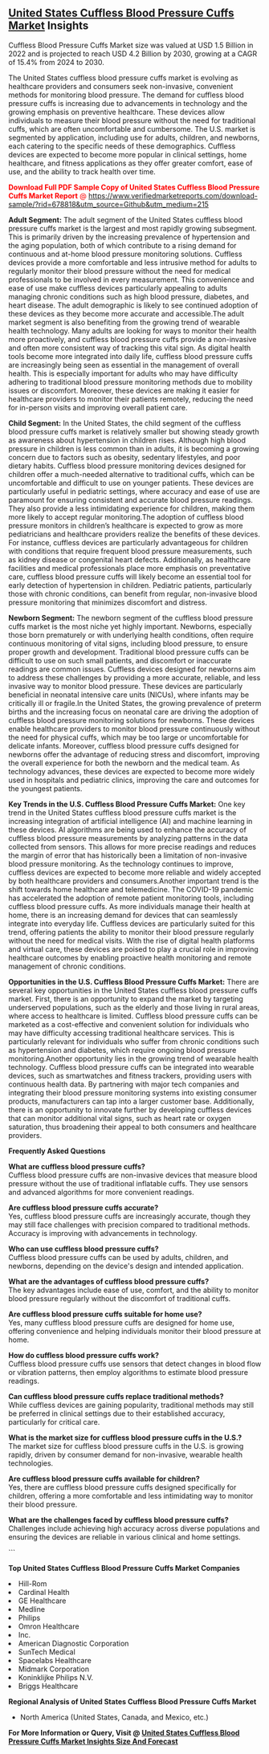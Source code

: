 <h2><a href="https://www.verifiedmarketreports.com/download-sample/?rid=678818&amp;utm_source=Github&amp;utm_medium=215" target="_blank">United States Cuffless Blood Pressure Cuffs Market</a> Insights</h2><p>Cuffless Blood Pressure Cuffs Market size was valued at USD 1.5 Billion in 2022 and is projected to reach USD 4.2 Billion by 2030, growing at a CAGR of 15.4% from 2024 to 2030.</p><p><p>The United States cuffless blood pressure cuffs market is evolving as healthcare providers and consumers seek non-invasive, convenient methods for monitoring blood pressure. The demand for cuffless blood pressure cuffs is increasing due to advancements in technology and the growing emphasis on preventive healthcare. These devices allow individuals to measure their blood pressure without the need for traditional cuffs, which are often uncomfortable and cumbersome. The U.S. market is segmented by application, including use for adults, children, and newborns, each catering to the specific needs of these demographics. Cuffless devices are expected to become more popular in clinical settings, home healthcare, and fitness applications as they offer greater comfort, ease of use, and the ability to track health over time. <p><span class=""><span style="color: #ff0000;"><strong>Download Full PDF Sample Copy of United States Cuffless Blood Pressure Cuffs Market Report</strong> @ </span><a href="https://www.verifiedmarketreports.com/download-sample/?rid=678818&amp;utm_source=Github&amp;utm_medium=215" target="_blank">https://www.verifiedmarketreports.com/download-sample/?rid=678818&amp;utm_source=Github&amp;utm_medium=215</a></span></p></p><p><strong>Adult Segment:</strong> The adult segment of the United States cuffless blood pressure cuffs market is the largest and most rapidly growing subsegment. This is primarily driven by the increasing prevalence of hypertension and the aging population, both of which contribute to a rising demand for continuous and at-home blood pressure monitoring solutions. Cuffless devices provide a more comfortable and less intrusive method for adults to regularly monitor their blood pressure without the need for medical professionals to be involved in every measurement. This convenience and ease of use make cuffless devices particularly appealing to adults managing chronic conditions such as high blood pressure, diabetes, and heart disease. The adult demographic is likely to see continued adoption of these devices as they become more accurate and accessible.The adult market segment is also benefiting from the growing trend of wearable health technology. Many adults are looking for ways to monitor their health more proactively, and cuffless blood pressure cuffs provide a non-invasive and often more consistent way of tracking this vital sign. As digital health tools become more integrated into daily life, cuffless blood pressure cuffs are increasingly being seen as essential in the management of overall health. This is especially important for adults who may have difficulty adhering to traditional blood pressure monitoring methods due to mobility issues or discomfort. Moreover, these devices are making it easier for healthcare providers to monitor their patients remotely, reducing the need for in-person visits and improving overall patient care.<p><strong>Child Segment:</strong> In the United States, the child segment of the cuffless blood pressure cuffs market is relatively smaller but showing steady growth as awareness about hypertension in children rises. Although high blood pressure in children is less common than in adults, it is becoming a growing concern due to factors such as obesity, sedentary lifestyles, and poor dietary habits. Cuffless blood pressure monitoring devices designed for children offer a much-needed alternative to traditional cuffs, which can be uncomfortable and difficult to use on younger patients. These devices are particularly useful in pediatric settings, where accuracy and ease of use are paramount for ensuring consistent and accurate blood pressure readings. They also provide a less intimidating experience for children, making them more likely to accept regular monitoring.The adoption of cuffless blood pressure monitors in children’s healthcare is expected to grow as more pediatricians and healthcare providers realize the benefits of these devices. For instance, cuffless devices are particularly advantageous for children with conditions that require frequent blood pressure measurements, such as kidney disease or congenital heart defects. Additionally, as healthcare facilities and medical professionals place more emphasis on preventative care, cuffless blood pressure cuffs will likely become an essential tool for early detection of hypertension in children. Pediatric patients, particularly those with chronic conditions, can benefit from regular, non-invasive blood pressure monitoring that minimizes discomfort and distress.<p><strong>Newborn Segment:</strong> The newborn segment of the cuffless blood pressure cuffs market is the most niche yet highly important. Newborns, especially those born prematurely or with underlying health conditions, often require continuous monitoring of vital signs, including blood pressure, to ensure proper growth and development. Traditional blood pressure cuffs can be difficult to use on such small patients, and discomfort or inaccurate readings are common issues. Cuffless devices designed for newborns aim to address these challenges by providing a more accurate, reliable, and less invasive way to monitor blood pressure. These devices are particularly beneficial in neonatal intensive care units (NICUs), where infants may be critically ill or fragile.In the United States, the growing prevalence of preterm births and the increasing focus on neonatal care are driving the adoption of cuffless blood pressure monitoring solutions for newborns. These devices enable healthcare providers to monitor blood pressure continuously without the need for physical cuffs, which may be too large or uncomfortable for delicate infants. Moreover, cuffless blood pressure cuffs designed for newborns offer the advantage of reducing stress and discomfort, improving the overall experience for both the newborn and the medical team. As technology advances, these devices are expected to become more widely used in hospitals and pediatric clinics, improving the care and outcomes for the youngest patients.<p><strong>Key Trends in the U.S. Cuffless Blood Pressure Cuffs Market:</strong> One key trend in the United States cuffless blood pressure cuffs market is the increasing integration of artificial intelligence (AI) and machine learning in these devices. AI algorithms are being used to enhance the accuracy of cuffless blood pressure measurements by analyzing patterns in the data collected from sensors. This allows for more precise readings and reduces the margin of error that has historically been a limitation of non-invasive blood pressure monitoring. As the technology continues to improve, cuffless devices are expected to become more reliable and widely accepted by both healthcare providers and consumers.Another important trend is the shift towards home healthcare and telemedicine. The COVID-19 pandemic has accelerated the adoption of remote patient monitoring tools, including cuffless blood pressure cuffs. As more individuals manage their health at home, there is an increasing demand for devices that can seamlessly integrate into everyday life. Cuffless devices are particularly suited for this trend, offering patients the ability to monitor their blood pressure regularly without the need for medical visits. With the rise of digital health platforms and virtual care, these devices are poised to play a crucial role in improving healthcare outcomes by enabling proactive health monitoring and remote management of chronic conditions.<p><strong>Opportunities in the U.S. Cuffless Blood Pressure Cuffs Market:</strong> There are several key opportunities in the United States cuffless blood pressure cuffs market. First, there is an opportunity to expand the market by targeting underserved populations, such as the elderly and those living in rural areas, where access to healthcare is limited. Cuffless blood pressure cuffs can be marketed as a cost-effective and convenient solution for individuals who may have difficulty accessing traditional healthcare services. This is particularly relevant for individuals who suffer from chronic conditions such as hypertension and diabetes, which require ongoing blood pressure monitoring.Another opportunity lies in the growing trend of wearable health technology. Cuffless blood pressure cuffs can be integrated into wearable devices, such as smartwatches and fitness trackers, providing users with continuous health data. By partnering with major tech companies and integrating their blood pressure monitoring systems into existing consumer products, manufacturers can tap into a larger customer base. Additionally, there is an opportunity to innovate further by developing cuffless devices that can monitor additional vital signs, such as heart rate or oxygen saturation, thus broadening their appeal to both consumers and healthcare providers.<p><strong>Frequently Asked Questions</strong></p><p><strong>What are cuffless blood pressure cuffs?</strong><br>Cuffless blood pressure cuffs are non-invasive devices that measure blood pressure without the use of traditional inflatable cuffs. They use sensors and advanced algorithms for more convenient readings.</p><p><strong>Are cuffless blood pressure cuffs accurate?</strong><br>Yes, cuffless blood pressure cuffs are increasingly accurate, though they may still face challenges with precision compared to traditional methods. Accuracy is improving with advancements in technology.</p><p><strong>Who can use cuffless blood pressure cuffs?</strong><br>Cuffless blood pressure cuffs can be used by adults, children, and newborns, depending on the device's design and intended application.</p><p><strong>What are the advantages of cuffless blood pressure cuffs?</strong><br>The key advantages include ease of use, comfort, and the ability to monitor blood pressure regularly without the discomfort of traditional cuffs.</p><p><strong>Are cuffless blood pressure cuffs suitable for home use?</strong><br>Yes, many cuffless blood pressure cuffs are designed for home use, offering convenience and helping individuals monitor their blood pressure at home.</p><p><strong>How do cuffless blood pressure cuffs work?</strong><br>Cuffless blood pressure cuffs use sensors that detect changes in blood flow or vibration patterns, then employ algorithms to estimate blood pressure readings.</p><p><strong>Can cuffless blood pressure cuffs replace traditional methods?</strong><br>While cuffless devices are gaining popularity, traditional methods may still be preferred in clinical settings due to their established accuracy, particularly for critical care.</p><p><strong>What is the market size for cuffless blood pressure cuffs in the U.S.?</strong><br>The market size for cuffless blood pressure cuffs in the U.S. is growing rapidly, driven by consumer demand for non-invasive, wearable health technologies.</p><p><strong>Are cuffless blood pressure cuffs available for children?</strong><br>Yes, there are cuffless blood pressure cuffs designed specifically for children, offering a more comfortable and less intimidating way to monitor their blood pressure.</p><p><strong>What are the challenges faced by cuffless blood pressure cuffs?</strong><br>Challenges include achieving high accuracy across diverse populations and ensuring the devices are reliable in various clinical and home settings.</p>```</p><p><strong>Top United States Cuffless Blood Pressure Cuffs Market Companies</strong></p><div data-test-id=""><p><li>Hill-Rom</li><li> Cardinal Health</li><li> GE Healthcare</li><li> Medline</li><li> Philips</li><li> Omron Healthcare</li><li> Inc.</li><li> American Diagnostic Corporation</li><li> SunTech Medical</li><li> Spacelabs Healthcare</li><li> Midmark Corporation</li><li> Koninklijke Philips N.V.</li><li> Briggs Healthcare</li></p><div><strong>Regional Analysis of&nbsp;United States Cuffless Blood Pressure Cuffs Market</strong></div><ul><li dir="ltr"><p dir="ltr">North America&nbsp;(United States, Canada, and Mexico, etc.)</p></li></ul><p><strong>For More Information or Query, Visit @&nbsp;</strong><strong><a href="https://www.verifiedmarketreports.com/product/cuffless-blood-pressure-cuffs-market/?utm_source=Github&amp;utm_medium=215" target="_blank">United States Cuffless Blood Pressure Cuffs Market Insights Size And Forecast</a></strong></p></div>
